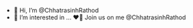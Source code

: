 - 👋 Hi, I’m @ChhatrasinhRathod
- 👀 I’m interested in ...
❤🚎 Join us on me @ChhatrasinhRathod 

<!---
ChhatrasinhRathod/ChhatrasinhRathod is a ✨ special ✨ repository because its `README.md` (this file) appears on your GitHub profile.
You can click the Preview link to take a look at your changes.
--->
